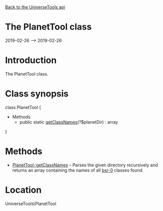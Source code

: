 [Back to the UniverseTools api](https://github.com/lingtalfi/UniverseTools/blob/master/doc/api/UniverseTools.md)



The PlanetTool class
================
2019-02-26 --> 2019-02-26






Introduction
============

The PlanetTool class.



Class synopsis
==============


class <span class="pl-k">PlanetTool</span>  {

- Methods
    - public static [getClassNames](https://github.com/lingtalfi/UniverseTools/blob/master/doc/api/UniverseTools/PlanetTool/getClassNames.md)(?$planetDir) : array

}






Methods
==============

- [PlanetTool::getClassNames](https://github.com/lingtalfi/UniverseTools/blob/master/doc/api/UniverseTools/PlanetTool/getClassNames.md) &ndash; Parses the given directory recursively and returns an array containing the names of all [bsr-0](https://github.com/lingtalfi/BumbleBee/blob/master/Autoload/convention.bsr0.eng.md) classes found.





Location
=============
UniverseTools\PlanetTool